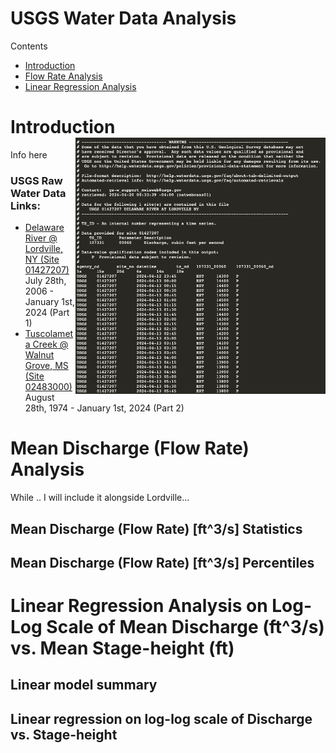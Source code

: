 # USGS Water Data Analysis
Contents
- [Introduction](Intro)
- [Flow Rate Analysis](#mean-discharge-(flow-rate)-analysis)
- [Linear Regression Analysis](#linear-regression-analysis-on-log-log-scale-of-mean-discharge-(ft^3/s)-vs.-mean-stage-height-(ft))
  
# Introduction <img width = 400, align="right" src= "https://github.com/r-kish/USGS-Water-Data-Analysis/blob/main/images/RawData.png">
Info here

### USGS Raw Water Data Links:
- [Delaware River @ Lordville, NY (Site 01427207)](https://waterdata.usgs.gov/nwis/dv?cb_00060=on&cb_00065=on&format=rdb&site_no=01427207&referred_module=sw&period&begin_date=1900-01-01&end_date=2024-01-01) July 28th, 2006 - January 1st, 2024 (Part 1)
- [Tuscolameta Creek @ Walnut Grove, MS (Site 02483000)](https://waterdata.usgs.gov/nwis/dv?cb_00060=on&cb_00065=on&format=rdb&site_no=02483000&referred_module=sw&period&begin_date=1900-01-01&end_date=2024-01-01) August 28th, 1974 - January 1st, 2024 (Part 2)


# Mean Discharge (Flow Rate) Analysis
While .. I will include it alongside Lordville...

## Mean Discharge (Flow Rate) [ft^3/s] Statistics


## Mean Discharge (Flow Rate) [ft^3/s] Percentiles


# Linear Regression Analysis on Log-Log Scale of Mean Discharge (ft^3/s) vs. Mean Stage-height (ft)

## Linear model summary

## Linear regression on log-log scale of Discharge vs. Stage-height
